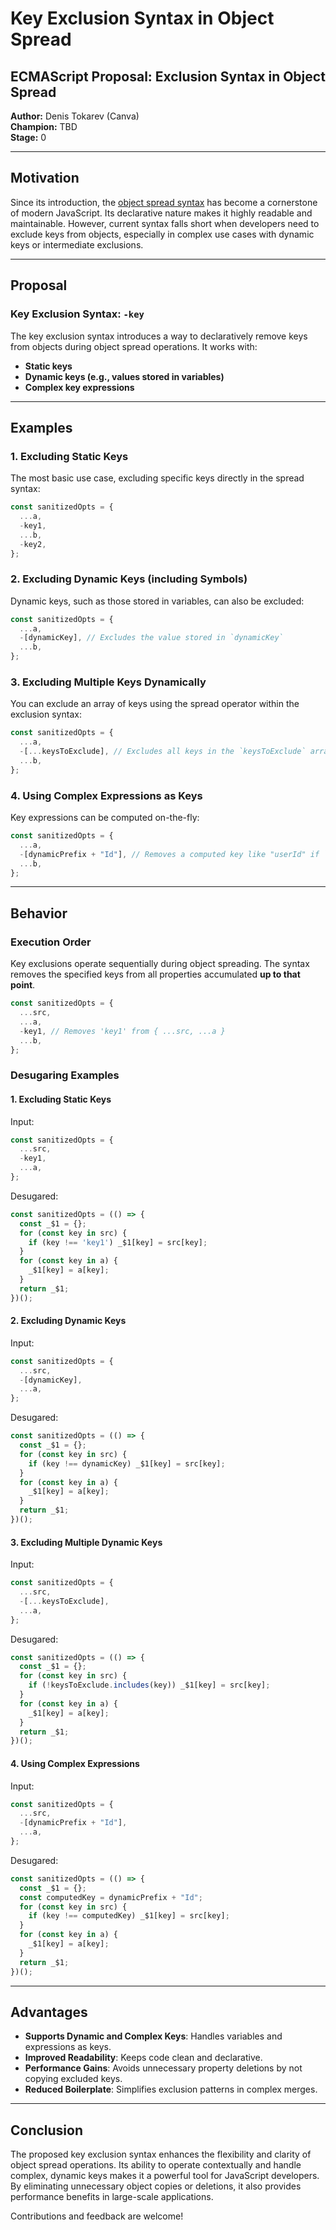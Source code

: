 # Key Exclusion Syntax in Object Spread

## ECMAScript Proposal: Exclusion Syntax in Object Spread

**Author:** Denis Tokarev (Canva)  
**Champion:** TBD  
**Stage:** 0  

---

## Motivation

Since its introduction, the [object spread syntax](https://github.com/tc39/proposal-object-rest-spread) has become a cornerstone of modern JavaScript. Its declarative nature makes it highly readable and maintainable. However, current syntax falls short when developers need to exclude keys from objects, especially in complex use cases with dynamic keys or intermediate exclusions.

---

## Proposal

### Key Exclusion Syntax: `-key`

The key exclusion syntax introduces a way to declaratively remove keys from objects during object spread operations. It works with:
- **Static keys**
- **Dynamic keys (e.g., values stored in variables)**
- **Complex key expressions**

---

## Examples

### 1. Excluding Static Keys
The most basic use case, excluding specific keys directly in the spread syntax:

```js
const sanitizedOpts = {
  ...a,
  -key1,
  ...b,
  -key2,
};
```

### 2. Excluding Dynamic Keys (including Symbols)
Dynamic keys, such as those stored in variables, can also be excluded:

```js
const sanitizedOpts = {
  ...a,
  -[dynamicKey], // Excludes the value stored in `dynamicKey`
  ...b,
};
```

### 3. Excluding Multiple Keys Dynamically
You can exclude an array of keys using the spread operator within the exclusion syntax:

```js
const sanitizedOpts = {
  ...a,
  -[...keysToExclude], // Excludes all keys in the `keysToExclude` array
  ...b,
};
```

### 4. Using Complex Expressions as Keys
Key expressions can be computed on-the-fly:

```js
const sanitizedOpts = {
  ...a,
  -[dynamicPrefix + "Id"], // Removes a computed key like "userId" if `dynamicPrefix` is "user"
  ...b,
};
```

---

## Behavior

### Execution Order
Key exclusions operate sequentially during object spreading. The syntax removes the specified keys from all properties accumulated **up to that point**.

```js
const sanitizedOpts = {
  ...src,
  ...a,
  -key1, // Removes 'key1' from { ...src, ...a }
  ...b,
};
```

### Desugaring Examples

#### 1. Excluding Static Keys
Input:
```js
const sanitizedOpts = {
  ...src,
  -key1,
  ...a,
};
```
Desugared:
```js
const sanitizedOpts = (() => {
  const _$1 = {};
  for (const key in src) {
    if (key !== 'key1') _$1[key] = src[key];
  }
  for (const key in a) {
    _$1[key] = a[key];
  }
  return _$1;
})();
```

#### 2. Excluding Dynamic Keys
Input:
```js
const sanitizedOpts = {
  ...src,
  -[dynamicKey],
  ...a,
};
```
Desugared:
```js
const sanitizedOpts = (() => {
  const _$1 = {};
  for (const key in src) {
    if (key !== dynamicKey) _$1[key] = src[key];
  }
  for (const key in a) {
    _$1[key] = a[key];
  }
  return _$1;
})();
```

#### 3. Excluding Multiple Dynamic Keys
Input:
```js
const sanitizedOpts = {
  ...src,
  -[...keysToExclude],
  ...a,
};
```
Desugared:
```js
const sanitizedOpts = (() => {
  const _$1 = {};
  for (const key in src) {
    if (!keysToExclude.includes(key)) _$1[key] = src[key];
  }
  for (const key in a) {
    _$1[key] = a[key];
  }
  return _$1;
})();
```

#### 4. Using Complex Expressions
Input:
```js
const sanitizedOpts = {
  ...src,
  -[dynamicPrefix + "Id"],
  ...a,
};
```
Desugared:
```js
const sanitizedOpts = (() => {
  const _$1 = {};
  const computedKey = dynamicPrefix + "Id";
  for (const key in src) {
    if (key !== computedKey) _$1[key] = src[key];
  }
  for (const key in a) {
    _$1[key] = a[key];
  }
  return _$1;
})();
```

---

## Advantages

- **Supports Dynamic and Complex Keys**: Handles variables and expressions as keys.
- **Improved Readability**: Keeps code clean and declarative.
- **Performance Gains**: Avoids unnecessary property deletions by not copying excluded keys.
- **Reduced Boilerplate**: Simplifies exclusion patterns in complex merges.

---

## Conclusion

The proposed key exclusion syntax enhances the flexibility and clarity of object spread operations. Its ability to operate contextually and handle complex, dynamic keys makes it a powerful tool for JavaScript developers. By eliminating unnecessary object copies or deletions, it also provides performance benefits in large-scale applications.

Contributions and feedback are welcome!
